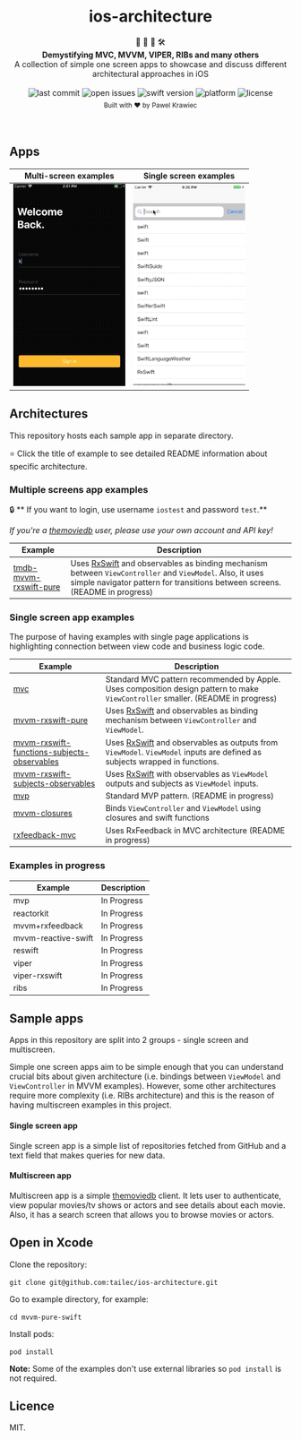 <h1 align="center">ios-architecture</h1>

<div align="center">
👷 🧱 🧰 🛠️
</div>
<div align="center">
<strong>Demystifying MVC, MVVM, VIPER, RIBs and many others</strong>
</div>
<div align="center">
 A collection of simple one screen apps to showcase and discuss different architectural approaches in iOS
</div>

<br />

<div align="center">
<!-- Last commit -->
<img src="https://img.shields.io/github/last-commit/tailec/ios-architecture.svg" alt="last commit"/>
<!-- Open issues -->
<img src="https://img.shields.io/github/issues-raw/tailec/ios-architecture.svg" alt="open issues" />
<!-- Swift version -->
<img src="https://img.shields.io/badge/swift%20version-4.2-brightgreen.svg" alt="swift version">
<!-- Platform -->
<img src="https://img.shields.io/badge/platform-ios-lightgrey.svg" alt="platform" />
<!-- License -->
<img src="https://img.shields.io/badge/licence%20-MIT%20-blue.svg" alt="license" />
</div>


<div align="center">
<sub>Built with ❤︎ by
Pawel Krawiec
</sub>
</div>
<br />
<br />


## Apps


<div align="center">


| Multi-screen examples | Single screen examples |
| ------------- | ------------- |
| ![app-ui](multiscreen-ui.gif) | ![app-ui](app-ui.gif)|


</div>


## Architectures
This repository hosts each sample app in separate directory.

:star: Click the title of example to see detailed README information about specific architecture.

### Multiple screens app examples
🔒 ** If you want to login, use username `iostest` and password `test`.**

*If you're a [themoviedb](themoviedb.com) user, please use your own account and API key!*

| Example | Description |
| ------------- | ------------- |
| [tmdb-mvvm-rxswift-pure](tmdb-mvvm-rxswift-pure) | Uses [RxSwift](https://github.com/ReactiveX/RxSwift) and observables as binding mechanism between `ViewController` and `ViewModel`. Also, it uses simple navigator pattern for transitions between screens. (README in progress) |


### Single screen app examples
The purpose of having examples with single page applications is highlighting connection between view code and business logic code.

| Example | Description |
| ------------- | ------------- |
| [mvc](mvc) | Standard MVC pattern recommended by Apple. Uses composition design pattern to make `ViewController`  smaller.  (README in progress)  |
| [mvvm-rxswift-pure](mvvm-rxswift-pure) | Uses [RxSwift](https://github.com/ReactiveX/RxSwift) and observables as binding mechanism between `ViewController` and `ViewModel`. |
| [mvvm-rxswift-functions-subjects-observables](mvvm-functions-subjects-observables) | Uses [RxSwift](https://github.com/ReactiveX/RxSwift) and observables as outputs from `ViewModel`. `ViewModel` inputs are defined as subjects wrapped in functions. |
| [mvvm-rxswift-subjects-observables](mvvm-rxswift-subjects-observables) | Uses [RxSwift](https://github.com/ReactiveX/RxSwift) with observables as `ViewModel` outputs and subjects as `ViewModel` inputs. |
| [mvp](mvp) | Standard MVP pattern.  (README in progress)    |
| [mvvm-closures](mvvm-closures) | Binds `ViewController` and `ViewModel` using closures and swift functions |
| [rxfeedback-mvc](rxfeedback-mvc) | Uses RxFeedback in MVC architecture  (README in progress)    |


### Examples in progress
| Example | Description |
| ------------- | ------------- |
| mvp| In Progress |
| reactorkit | In Progress |
| mvvm+rxfeedback | In Progress |
| mvvm-reactive-swift | In Progress  |
| reswift | In Progress  |
| viper | In Progress  |
| viper-rxswift | In Progress  |
| ribs | In Progress  |


## Sample apps
Apps in this repository are split into 2 groups - single screen and multiscreen.


Simple one screen apps aim to be simple enough that you can understand crucial bits about given architecture (i.e. bindings between `ViewModel` and `ViewController` in MVVM examples).
However, some other architectures require more complexity (i.e. RIBs architecture) and this is the reason of having multiscreen examples in this project.

#### Single screen app
Single screen app is a simple list of repositories fetched from GitHub and a text field that makes queries for new data.

#### Multiscreen app
Multiscreen app is a simple [themoviedb](themoviedb.com) client.
It lets user to authenticate, view popular movies/tv shows or actors and see details about each movie. Also, it has a search screen that allows you to browse movies or actors.

## Open in Xcode
Clone the repository:

`git clone git@github.com:tailec/ios-architecture.git`

Go to example directory, for example:

`cd mvvm-pure-swift`

Install pods:

`pod install`


**Note:** Some of the examples don't use external libraries so `pod install` is not required.

## Licence
MIT.
